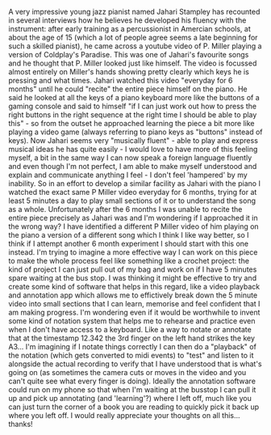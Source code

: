 A very impressive young jazz pianist named Jahari Stampley has recounted in several interviews how he believes he developed his fluency with the instrument: after early training as a percussionist in Amercian schools, at about the age of 15 (which a lot of people agree seems a late beginning for such a skilled pianist), he came across a youtube video of P. Miller playing a version of Coldplay's Paradise. This was one of Jahari's favourite songs and he thought that P. Miller looked just like himself. The video is focussed almost entirely on Miller's hands showing pretty clearly which keys he is pressing and what times. Jahari watched this video "everyday for 6 months" until he could "recite" the entire piece himself on the piano.
He said he looked at all the keys of a piano keyboard more like the buttons of a gaming console and said to himself "if I can just work out how to press the right buttons in the right sequence at the right time I should be able to play this" - so from the outset he approached learning the piece a bit more like playing a video game (always referring to piano keys as "buttons" instead of keys).
Now Jahari seems very "musically fluent" - able to play and express musical ideas he has quite easily - I would love to have more of this feeling myself, a bit in the same way I can now speak a foreign language fluently and even though I'm not perfect, I am able to make myself understood and explain and communicate anything I feel - I don't feel 'hampered' by my inability. 
So in an effort to develop a similar facility as Jahari with the piano I watched the exact same P Miller video everyday for 6 months, trying for at least 5 minutes a day to play small sections of it or to understand the song as a whole.
Unfortunately after the 6 months I was unable to recite the entire piece precisely as Jahari was and I'm wondering if I approached it in the wrong way?
I have identified a different P Miller video of him playing on the piano a version of a different song which I think I like way better, so I think if I attempt another 6 month experiment I should start with this one instead. I'm trying to imagine a more effective way I can work on this piece to make the whole process feel like something like a crochet project: the kind of project I can just pull out of my bag and work on if I have 5 minutes spare waiting at the bus stop.
I was thinking it might be effective to try and create some kind of software that helps in this regard, like a video playback and annotation app which allows me to effictively break down the 5 minute video into small sections that I can learn, memorise and feel confident that I am making progress. I'm wondering even if it would be worthwhile to invent some kind of notation system that helps me to rehearse and practice even when I don't have access to a keyboard. Like a way to notate or annotate that at the timestamp 12.342 the 3rd finger on the left hand strikes the key A3... I'm imagining if I notate things correctly I can then do a "playback" of the notation (which gets converted to midi events) to "test" and listen to it alongside the actual recording to verify that I have understood that is what's going on (as sometimes the camera cuts or moves in the video and you can't quite see what every finger is doing).
Ideally the annotation software could run on my phone so that when I'm waiting at the busstop I can pull it up and pick up annotating (and 'learning'?) where I left off, much like you can just turn the corner of a book you are reading to quickly pick it back up where you left off.
I would really appreciate your thoughts on all this... thanks!